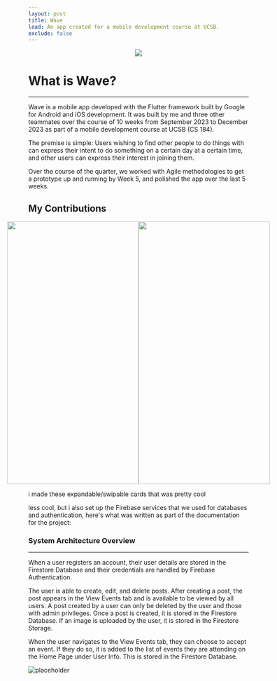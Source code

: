 ```yaml
---
layout: post
title: Wave
lead: An app created for a mobile development course at UCSB.
exclude: false
---
```



<div style="display: flex; justify-content: center; width: 100%;">
    <img src="https://cdn.discordapp.com/attachments/739156464538484799/1184750964767461427/wave.png">
</div>

# What is Wave?
---

Wave is a mobile app developed with the Flutter framework built by Google for Android and iOS development. It was built by me and three other teammates over the course of 10 weeks from September 2023 to December 2023 as part of a mobile development course at UCSB (CS 184).

The premise is simple: Users wishing to find other people to do things with can express their 
intent to do something on a certain day at a certain time, and other users can express their 
interest in joining them. 

Over the course of the quarter, we worked with Agile methodologies to get a prototype up and running by Week 5, and polished the app over the last 5 weeks.


## My Contributions


<div style="display: flex; justify-content: center; width: 100%;">
    <img src="https://cdn.discordapp.com/attachments/739156464538484799/1184751737282777129/cards.gif" width="300" height="600">
    <img src="https://cdn.discordapp.com/attachments/739156464538484799/1184751737819631637/cards2.gif" width="300" height="600">
</div>


i made these expandable/swipable cards that was pretty cool

less cool, but i also set up the Firebase services that we used for databases and authentication, here's what was written as part of the documentation for the project:

### System Architecture Overview
---
When a user registers an account, their user details are stored in the Firestore Database and their credentials are handled by Firebase Authentication.

The user is able to create, edit, and delete posts. After creating a post, the post appears in the View Events tab and is available to be viewed by all users. A post created by a user can only be deleted by the user and those with admin privileges. Once a post is created, it is stored in the Firestore Database. If an image is uploaded by the user, it is stored in the Firestore Storage.

When the user navigates to the View Events tab, they can choose to accept an event. If they do so, it is added to the list of events they are attending on the Home Page under User Info. This is stored in the Firestore Database.

![placeholder](https://media.discordapp.net/attachments/739156464538484799/1184749313331568680/architecture.png "System Architecture Overview")

